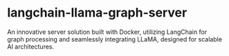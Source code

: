 # langchain-llama-graph-server
An innovative server solution built with Docker, utilizing LangChain for graph processing and seamlessly integrating LLaMA, designed for scalable AI architectures.
